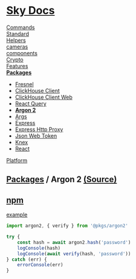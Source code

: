 <!--- This Argon 2 was auto-generated using "npx sky readme" --> 

# [Sky Docs](../../README.md)

[Commands](..%2F..%2F%5Fcommands%2FREADME.md)   
[Standard](..%2F..%2Fstandard%2FREADME.md)   
[Helpers](..%2F..%2Fhelpers%2FREADME.md)   
[cameras](..%2F..%2Fcameras%2FREADME.md)   
[components](..%2F..%2Fcomponents%2FREADME.md)   
[Crypto](..%2F..%2Fcrypto%2FREADME.md)   
[Features](..%2F..%2Ffeatures%2FREADME.md)   
**[Packages](..%2F..%2Fpkgs%2FREADME.md)**   
* [Fresnel](..%2F..%2Fpkgs%2F%40artsy%2Ffresnel%2FREADME.md)
* [ClickHouse Client](..%2F..%2Fpkgs%2F%40clickhouse%2Fclient%2FREADME.md)
* [ClickHouse Client Web](..%2F..%2Fpkgs%2F%40clickhouse%2Fclient-web%2FREADME.md)
* [React Query](..%2F..%2Fpkgs%2F%40tanstack%2Freact-query%2FREADME.md)
* **[Argon 2](..%2F..%2Fpkgs%2Fargon2%2FREADME.md)**
* [Args](..%2F..%2Fpkgs%2Fargs%2FREADME.md)
* [Express](..%2F..%2Fpkgs%2Fexpress%2FREADME.md)
* [Express Http Proxy](..%2F..%2Fpkgs%2Fexpress-http-proxy%2FREADME.md)
* [Json Web Token](..%2F..%2Fpkgs%2Fjsonwebtoken%2FREADME.md)
* [Knex](..%2F..%2Fpkgs%2Fknex%2FREADME.md)
* [React](..%2F..%2Fpkgs%2Freact%2FREADME.md)
  
[Platform](..%2F..%2Fplatform%2FREADME.md)   

## [Packages](..%2F..%2Fpkgs%2FREADME.md) / Argon 2 [(Source)](..%2F..%2Fpkgs%2Fargon2%2F)

  
## [npm](https://www.npmjs.com/package/argon2)

[example](../../%5Fexamples/@pkgs/argon2)

```ts
import argon2, { verify } from '@pkgs/argon2'

try {
    const hash = await argon2.hash('password')
    logConsole(hash)
    logConsole(await verify(hash, 'password'))
} catch (err) {
    errorConsole(err)
}

```